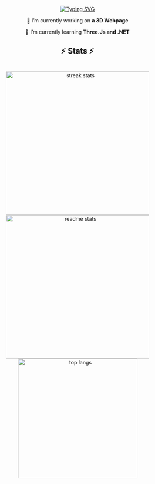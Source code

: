 <div align="center">
 
[![Typing SVG](https://readme-typing-svg.herokuapp.com?font=Micro+5&size=90&pause=1000&color=3B60E4&center=true&vCenter=true&width=500&height=100&lines=I'M+JON+GONCALVES)](https://git.io/typing-svg)

</div>

<div align="center">
 
 🔭 I’m currently working on **a 3D Webpage**
 
 🌱 I’m currently learning **Three.Js and .NET**

 </div>

<h2 align="center">⚡ Stats ⚡</h2>
<br>
<div align=center>
  <img width=390 src="https://github-readme-streak-stats-zjonkg.vercel.app/?user=zjonkg&count_private=true&theme=react&border_radius=10" alt="streak stats"/>
  <img width=390 src="https://github-readme-stats-zjonkg.vercel.app/api?username=zjonkg&count_private=true&show_icons=true&theme=react&rank_icon=github&border_radius=10" alt="readme stats" />
  <br/>
  <img width=325 align="center" src="https://github-readme-stats-zjonkg.vercel.app/api/top-langs/?username=zjonkg&hide=HTML&langs_count=8&layout=compact&theme=react&border_radius=10&size_weight=0.5&count_weight=0.5&exclude_repo=github-readme-stats" alt="top langs" />
</div>

<!--
**zjonkg/zjonkg** is a ✨ _special_ ✨ repository because its `README.md` (this file) appears on your GitHub profile.

Here are some ideas to get you started:

- 🔭 I’m currently working on ...
- 🌱 I’m currently learning ...
- 👯 I’m looking to collaborate on ...
- 🤔 I’m looking for help with ...
- 💬 Ask me about ...
- 📫 How to reach me: ...
- 😄 Pronouns: ...
- ⚡ Fun fact: ...
-->
